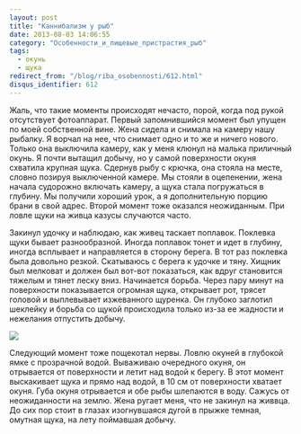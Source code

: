 ```yaml
---
layout: post
title: "Каннибализм у рыб"
date: 2013-08-03 14:06:55
category: "Особенности_и_пищевые_пристрастия_рыб"
tags:
  - окунь
  - щука
redirect_from: "/blog/riba_osobennosti/612.html"
disqus_identifier: 612
---
```

Жаль, что такие моменты происходят нечасто, порой, когда под рукой
отсутствует фотоаппарат. Первый запомнившийся момент был упущен по моей
собственной вине. Жена сидела и снимала на камеру нашу рыбалку. Я ворчал
на нее, что снимает одно и то же и ничего нового. Только она выключила
камеру, как у меня клюнул на малька приличный окунь. Я почти вытащил
добычу, но у самой поверхности окуня схватила крупная щука. Сдернув рыбу
с крючка, она стояла на месте, словно позируя выключенной камере. Мы
стояли в оцепенении, жена начала судорожно включать камеру, а щука стала
погружаться в глубину. Мы получили хороший урок, а я дополнительную
порцию брани в свой адрес. Второй момент тоже оказался неожиданным. При
ловле щуки на живца казусы случаются часто.

Закинул удочку и наблюдаю, как живец таскает поплавок. Поклевка щуки
бывает разнообразной. Иногда поплавок тонет и идет в глубину, иногда
всплывает и направляется в сторону берега. В тот раз поклевка была
довольно резкой. Скатываюсь с берега к удочке и тяну. Хищник был
мелковат и должен был вот-вот показаться, как вдруг становится тяжелым и
тянет леску вниз. Начинается борьба. Через пару минут на поверхности
показывается огромная щука, открывает рот, трясет головой и выплевывает
изжеванного щуренка. Он глубоко заглотил шеклейку и борьба со щукой
происходила только из-за ее жадности и нежелания отпустить добычу.

![](http://fishingguru.ru/uploads/images/00/00/01/2013/08/15/1cad01.jpg)

Следующий момент тоже пощекотал нервы. Ловлю окуней в глубокой ямке с
прозрачной водой. Вываживаю очередного окуня, он отрывается от
поверхности и летит над водой к берегу. В этот момент выскакивает щука и
прямо над водой, в 10 см от поверхности хватает окуня. Губа окуня
отрывается и обе рыбы шлепаются в воду. Сажусь от неожиданности на
землю. Жена ругает меня, что не закинул на живвца. До сих пор стоит в
глазах изогнувшаяся дугой в прыжке темная, омутная щука, на лету
поймавшая добычу.
